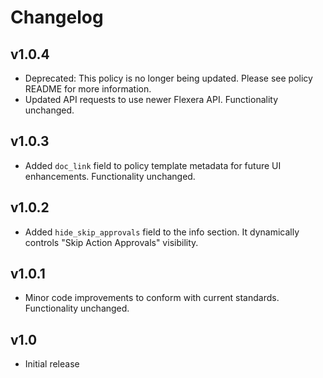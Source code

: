 # Changelog

## v1.0.4

- Deprecated: This policy is no longer being updated. Please see policy README for more information.
- Updated API requests to use newer Flexera API. Functionality unchanged.

## v1.0.3

- Added `doc_link` field to policy template metadata for future UI enhancements. Functionality unchanged.

## v1.0.2

- Added `hide_skip_approvals` field to the info section. It dynamically controls "Skip Action Approvals" visibility.

## v1.0.1

- Minor code improvements to conform with current standards. Functionality unchanged.

## v1.0

- Initial release

